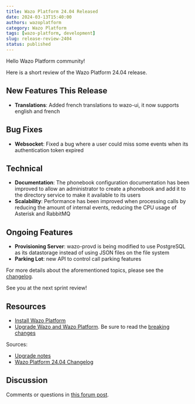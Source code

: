 ```yaml
---
title: Wazo Platform 24.04 Released
date: 2024-03-13T15:40:00
authors: wazoplatform
category: Wazo Platform
tags: [wazo-platform, development]
slug: release-review-2404
status: published
---
```


Hello Wazo Platform community!

Here is a short review of the Wazo Platform 24.04 release.

## New Features This Release

- **Translations**: Added french translations to wazo-ui, it now supports english and french

## Bug Fixes

- **Websocket**: Fixed a bug where a user could miss some events when its authentication token expired

## Technical

- **Documentation**: The phonebook configuration documentation has been improved to allow an administrator to create a phonebook and add it to the directory service to make it available to its users
- **Scalability**: Performance has been improved when processing calls by reducing the amount of internal events, reducing the CPU usage of Asterisk and RabbitMQ

## Ongoing Features

- **Provisioning Server**: wazo-provd is being modified to use PostgreSQL as its datastorage instead of using JSON files on the file system
- **Parking Lot**: new API to control call parking features

For more details about the aforementioned topics, please see the [changelog](https://wazo-dev.atlassian.net/issues/?jql=project%3DWAZO%20AND%20fixVersion%3D24.04).

See you at the next sprint review!

<!-- truncate -->

## Resources

- [Install Wazo Platform](/use-cases)
- [Upgrade Wazo and Wazo Platform](/uc-doc/upgrade/). Be sure to read the
  [breaking changes](/uc-doc/upgrade/upgrade_notes#24-04)

Sources:

- [Upgrade notes](/uc-doc/upgrade/upgrade_notes#24-04)
- [Wazo Platform 24.04 Changelog](https://wazo-dev.atlassian.net/issues/?jql=project%3DWAZO%20AND%20fixVersion%3D24.04)

## Discussion

Comments or questions in
[this forum post](https://wazo-platform.discourse.group/t/blog-wazo-platform-24-04-released).
